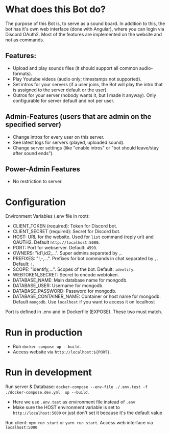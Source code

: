 # What does this Bot do?
The purpose of this Bot is, to serve as a sound board. In addition to this, the bot has it's own web interface (done with Angular), where you can login via Discord OAuth2.
Most of the features are implemented on the website and not as commands.

## Features:
- Upload and play sounds files (it should support all common audio-formats).
- Play Youtube videos (audio only; timestamps not supported).
- Set intros for your servers (if a user joins, the Bot will play the intro that is assigned to the server default or the user).
- Outros for your server (nobody wants it, but I made it anyway). Only configurable for server default and not per user.

## Admin-Features (users that are admin on the specified server)
- Change intros for every user on this server.
- See latest logs for servers (played, uploaded sound).
- Change server settings (like "enable intros" or "bot should leave/stay after sound ends").

## Power-Admin Features
- No restriction to server.

# Configuration
Environment Variables (.env file in root):
- CLIENT_TOKEN (required): Token for Discord bot.
- CLIENT_SECRET (required): Secret for Discord bot.
- HOST: URL for the website. Used for `list` command (reply url) and OAUTH2. Default `http://localhost:5000`.
- PORT: Port for webserver. Default: `4599`.
- OWNERS: "id1,id2,...". Super admins separated by `,`.
- PREFIXES: "!,-,...". Prefixes for bot commands in chat separated by `,`. Default: `!`.
- SCOPE: "identify,...". Scopes of the bot. Default: `identify`.
- WEBTOKEN_SECRET: Secret to encode webtoken.
- DATABASE_NAME: Main database name for mongodb.
- DATABASE_USER: Username for mongodb.
- DATABASE_PASSWORD: Password for mongodb.
- DATABASE_CONTAINER_NAME: Container or host name for mongodb. Default `mongodb`. Use `localhost` if you want to access it on localhost

Port is defined in .env and in Dockerfile (EXPOSE). These two must match.

# Run in production
- Run `docker-compose up --build`.
- Access website via `http://localhost:${PORT}`.

# Run in development
Run server & Database: `docker-compose --env-file ./.env.test -f ./docker-compose.dev.yml  up --build`.
- Here we use `.env.test` as environment file instead of `.env`
- Make sure the HOST environment variable is set to `http://localhost:5000` or just don't set it because it's the default value

Run client: `npm run start` or `yarn run start`.
Access web interface via `localhost:5000`